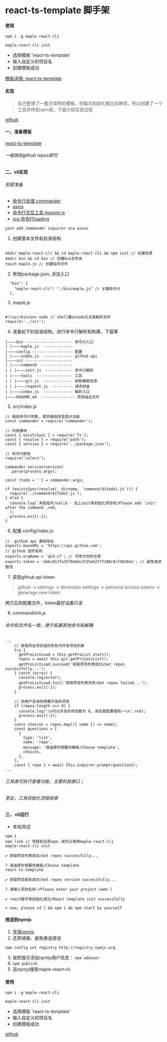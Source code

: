 # react-ts-template 脚手架

#### 使用
`npm i -g maple-react-cli`

`maple-react-cli init`

- 选择模板 'react-ts-template'
- 输入自定义的项目名
- 创建模板成功

[模板详情: react-ts-template](https://github.com/qld-cf/react-ts-template)


#### 实现


> 自己整理了一套日常用的模板，但每次初始化都比较麻烦，所以创建了一个工具并传到npm库，下面介绍实现过程


[github](https://github.com/qld-cf/maple-react-cli)

#### 一、准备模板

[react-ts-template](https://github.com/qld-cf/react-ts-template)

###### 一般放到github repos即可



#### 二、cli实现

###### 前提准备
- [命令行处理 commander](https://www.npmjs.com/package/commander)
- [axios](https://www.npmjs.com/package/axios)
-  [命令行交互工具 inquirer.js](https://github.com/SBoudrias/Inquirer.js#documentation)
-  [ora 命令行loading](https://www.npmjs.com/package/ora)

```
yarn add commander inquirer ora axios
```


1. 创建基本文件和目录结构
```

mkdir maple-react-cli && cd maple-react-cli && npm init // 创建目录
mkdir bin && cd bin // 创建bin文件夹
touch maple.js // 创建指令文件
```

2. 修改package.json, 添加入口
```
  "bin": {
    "maple-react-cli": "./bin/maple.js" // 关键命令行
  },
```

3. maple.js
```

#!/usr/bin/env node // shell要以node方式来解析文件
require('../src');

```

4. 准备如下的目录结构，进行命令行解析和构建，下载等

```
|————bin --------------------- 命令行入口
| |————maple.js  -------------
|————config ------------------ 配置
| |————index.js  ------------- github api
|————src ---------------------
| |————command  --------------
| | |————init.js  ------------ 命令行解析
| |————tools  ---------------- 工具
| | |————git.js  ------------- 获取模板信息
| | |————request.js  --------- 请求封装
| |————index.js  ------------- 解析入口
|————README.md  --------------- 项目描述文件
```

5. src/index.js

```
// 接收命令行参数, 提供基础信息提示功能
const commander = require('commander');

// 内部模块
const { existsSync } = require('fs');
const { resolve } = require('path');
const { version } = require('../package.json');

// 命令行颜色
require('colors');

commander.version(version)
  .parse(process.argv);

const [todo = ''] = commander.args;

if (existsSync(resolve(__dirname, `command/${todo}.js`))) {
  require(`./command/${todo}.js`);
} else {
  console.log(`未知指令/Valid - 加上init来初始化项目吧/Please add 'init' after the command`.red,
  );
  process.exit(-1);
}

```

6. 配置 config/index.js

```
//  github api 基础地址
exports.baseURL = 'https://api.github.com';
// github 组织名称
exports.orgName = 'qld-cf'; // 可改为你的仓库
exports.token = 'abbc911fa35f9e6dcd725eb2f77288c9cf40284a'; // 避免请求限流

```

7. 获取github api token

> github -> settings -> developer settings -> personal access tokens -> generage new token

拷贝后到配置文件，token最好设置只读

8. command/init.js
###### 命令和文件名一致，便于拓展其他命令和解耦

```
...
    // 获取所在项目组的所有可开发项目列表
    try {
      getProListLoad = this.getProList.start();
      repos = await this.git.getProjectList();
      getProListLoad.succeed('获取项目列表成功/Get repos successfully...');
    } catch (error) {
      console.log(error);
      getProListLoad.fail('获取项目列表失败/Get repos failed...');
      process.exit(-1);
    }

    // 向用户咨询他想要开发的项目
    if (repos.length === 0) {
      console.log('\n可以开发的项目数为 0, 肯定是配置错啦~~\n'.red);
      process.exit(-1);
    }
    const choices = repos.map(({ name }) => name);
    const questions = [
      {
        type: 'list',
        name: 'repo',
        message: '请选择你想要的模板/Choose template',
        choices,
      },
    ];
    const { repo } = await this.inquirer.prompt(questions);
...
```

###### 工具类可执行查看功能，主要封装接口；
###### 至此，工具初始化流程结束

#### 三、 cli运行

- 本地测试
```
npm i
npm link // 软链到全局npm，就可以使用maple-react-cli
maple-react-cli init
```

```
✔ 获取项目列表成功/Get repos successfully...

? 请选择你想要的模板/Choose template
react-ts-template

✔ 获取项目版本成功/Get repos version successfully...

? 请输入项目名称~/Please enter your project name l

✔ react脚手架初始化成功/React template init successfully

✔ now, please cd l && npm i && npm start by yourself
```

#### 推送到npmjs

1. [登录npmjs](https://www.npmjs.com/)
2. 还原镜像，避免推送错误
```
npm config set registry http://registry.npmjs.org
```
3. 按照提示添加npmjs用户信息： `npm adduser`
4. `npm publish`
5. 去npmjs搜索maple-react-cli




#### 使用
`npm i -g maple-react-cli`

`maple-react-cli init`

- 选择模板 'react-ts-template'
- 输入自定义的项目名
- 创建模板成功



[github](https://github.com/qld-cf/maple-react-cli)